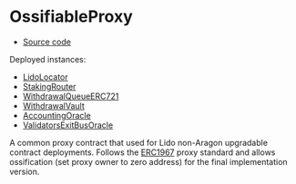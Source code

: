 # OssifiableProxy

- [Source code](https://github.com/lidofinance/lido-dao/blob/master/contracts/0.8.9/proxy/OssifiableProxy.sol)

Deployed instances:

- [LidoLocator](/contracts/lido-locator)
- [StakingRouter](/contracts/staking-router)
- [WithdrawalQueueERC721](/contracts/withdrawal-queue-erc721)
- [WithdrawalVault](/contracts/withdrawal-vault)
- [AccountingOracle](/contracts/accounting-oracle)
- [ValidatorsExitBusOracle](/contracts/validators-exit-bus-oracle)

A common proxy contract that used for Lido non-Aragon upgradable contract deployments.
Follows the [ERC1967](https://eips.ethereum.org/EIPS/eip-1967) proxy standard and allows ossification
(set proxy owner to zero address) for the final implementation version.
